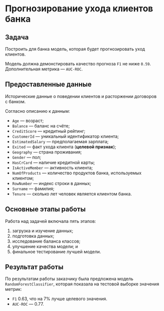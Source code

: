 # Прогнозирование ухода клиентов банка

## Задача

Построить для банка модель, которая будет прогнозировать уход клиентов.

Модель должна демонстировать качество прогноза `F1` не ниже `0.59`. Дополнительная метрика — `AUC-ROC`.

## Предоставленные данные

Исторические данные о поведении клиентов и расторжении договоров с банком.

Согласно описанию к данным:

- `Age` — возраст;
- `Balance` — баланс на счёте;
- `CreditScore` — кредитный рейтинг;
- `CustomerId` — уникальный идентификатор клиента;
- `EstimatedSalary` — предполагаемая зарплата;
- `Exited` — факт ухода клиента (**целевой признак**);
- `Geography` — страна проживания;
- `Gender` — пол;
- `HasCrCard` — наличие кредитной карты;
- `IsActiveMember` — активность клиента;
- `NumOfProducts` — количество продуктов банка, используемых клиентом;
- `RowNumber` — индекс строки в данных;
- `Surname` — фамилия;
- `Tenure` — сколько лет человек является клиентом банка.

## Основные этапы работы

Работа над задачей включала пять этапов:

1. загрузка и изучение данных;
2. подготовка данных;
3. исследование баланса классов; 
4. улучшение качества модели; и
5. финальное тестирование лучшей модели.

## Результат работы

По результатам работы заказчику была предложена модель `RandomForestClassifier`, которая показала на тестовой выборке значения метрик:

- `F1` 0.63, что на 7% лучше целевого значения.
- `AUC-ROC` — 0.77.
